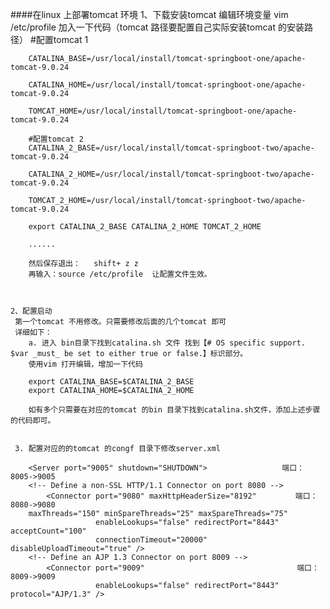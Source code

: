 ####在linux 上部署tomcat 环境
    1、下载安装tomcat 
    编辑环境变量  vim /etc/profile
    加入一下代码（tomcat 路径要配置自己实际安装tomcat 的安装路径）
        #配置tomcat 1
        
        CATALINA_BASE=/usr/local/install/tomcat-springboot-one/apache-tomcat-9.0.24
        
        CATALINA_HOME=/usr/local/install/tomcat-springboot-one/apache-tomcat-9.0.24
        
        TOMCAT_HOME=/usr/local/install/tomcat-springboot-one/apache-tomcat-9.0.24
        
        #配置tomcat 2
        CATALINA_2_BASE=/usr/local/install/tomcat-springboot-two/apache-tomcat-9.0.24
        
        CATALINA_2_HOME=/usr/local/install/tomcat-springboot-two/apache-tomcat-9.0.24
        
        TOMCAT_2_HOME=/usr/local/install/tomcat-springboot-two/apache-tomcat-9.0.24
        
        export CATALINA_2_BASE CATALINA_2_HOME TOMCAT_2_HOME
        
        ......
        
        然后保存退出：   shift+ z z
        再输入：source /etc/profile  让配置文件生效。
        
        
        
    2、配置启动
     第一个tomcat 不用修改。只需要修改后面的几个tomcat 即可
     详细如下：
        a. 进入 bin目录下找到catalina.sh 文件 找到【# OS specific support.  $var _must_ be set to either true or false.】标识部分。
        使用vim 打开编辑，增加一下代码
        
        export CATALINA_BASE=$CATALINA_2_BASE
        export CATALINA_HOME=$CATALINA_2_HOME
        
        如有多个只需要在对应的tomcat 的bin 目录下找到catalina.sh文件，添加上述步骤的代码即可。
        
        
     3. 配置对应的的tomcat 的congf 目录下修改server.xml 
     
        <Server port="9005" shutdown="SHUTDOWN">　               端口：8005->9005
        <!-- Define a non-SSL HTTP/1.1 Connector on port 8080 -->
            <Connector port="9080" maxHttpHeaderSize="8192"　       端口：8080->9080
        maxThreads="150" minSpareThreads="25" maxSpareThreads="75"
                       enableLookups="false" redirectPort="8443" acceptCount="100"
                       connectionTimeout="20000" disableUploadTimeout="true" />
        <!-- Define an AJP 1.3 Connector on port 8009 -->
            <Connector port="9009"                                  端口：8009->9009
                       enableLookups="false" redirectPort="8443" protocol="AJP/1.3" />
                       
                       
                       
                       
        